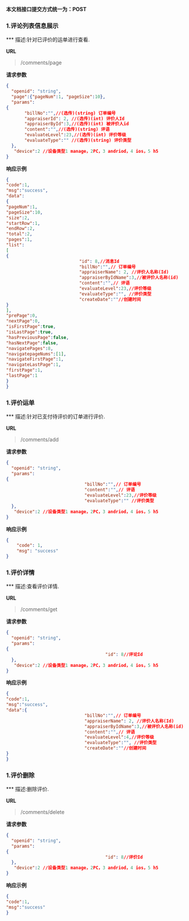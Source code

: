 
**本文档接口提交方式统一为：POST**


### 1.评论列表信息展示

*** 描述:针对已评价的运单进行查看.


**URL**
>/comments/page

**请求参数**

``` json
{
  "openid": "string",
  "page":{"pageNum":1, "pageSize":10},
  "params": 
{
       "billNo":"",//(选传)(string) 订单编号
       "appraiserId": 2, //(选传)(int) 评价人Id
       "appraiserById":3,//(选传)(int) 被评价人id
       "content":"",//(选传)(string) 评语
       "evaluateLevel":23,//(选传)(int) 评价等级
       "evaluateType":"" //(选传)(string) 评价类型
  },
   "device":2 //设备类型1 manage，2PC，3 andriod，4 ios，5 h5
}
```


**响应示例**

``` json
{
"code":1,
"msg":"success",
"data":
{
"pageNum":1,
"pageSize":10,
"size":2,
"startRow":1,
"endRow":2,
"total":2,
"pages":1,
"list":
[
{
                            "id": 8,//消息Id
                            "billNo":"",// 订单编号
                            "appraiserName": 2, //评价人名称(Id)
                            "appraiserByIdName":3,//被评价人名称(id)
                            "content":"",// 评语
                            "evaluateLevel":23,//评价等级
                            "evaluateType":"", //评价类型
                            "createDate":""//创建时间
}
],
"prePage":0,
"nextPage":0,
"isFirstPage":true,
"isLastPage":true,
"hasPreviousPage":false,
"hasNextPage":false,
"navigatePages":8,
"navigatepageNums":[1],
"navigateFirstPage":1,
"navigateLastPage":1,
"firstPage":1,
"lastPage":1
}
}
```



### 1.评价运单

*** 描述:针对已支付待评价的订单进行评价.


**URL**
>/comments/add



**请求参数**

``` json
{
  "openid": "string",
  "params": 
{
                              "billNo":"",// 订单编号
                              "content":"",// 评语
                              "evaluateLevel":23,//评价等级
                              "evaluateType":"" //评价类型
  },
   "device":2 //设备类型1 manage，2PC，3 andriod，4 ios，5 h5
}
```


**响应示例**

``` json
{
    "code": 1,
    "msg": "success"
}
```




### 1.评价详情

*** 描述:查看评价详情.

**URL**
>/comments/get



**请求参数**

``` json
{
  "openid": "string",
  "params": 
{
  	                                  "id": 8//评论Id
  },
   "device":2 //设备类型1 manage，2PC，3 andriod，4 ios，5 h5
}
```


**响应示例**

``` json
{
"code":1,
"msg":"success",
"data":{
                              "billNo":"",// 订单编号
                              "appraiserName": 2, //评价人名称(Id)
                              "appraiserByIdName":3,//被评价人名称(id)
                              "content":"",// 评语
                              "evaluateLevel":4,//评价等级
                              "evaluateType":"", //评价类型
                              "createDate":""//创建时间
}
}
```



### 1.评价删除

*** 描述:删除评价.

**URL**
>/comments/delete


**请求参数**

``` json
{
  "openid": "string",
  "params": 
{
  	                                  "id": 8//评价Id
  },
   "device":2 //设备类型1 manage，2PC，3 andriod，4 ios，5 h5
}
```


**响应示例**

``` json
{
"code":1,
"msg":"success"
}
```

